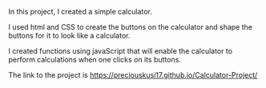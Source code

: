 In this project, I created a simple calculator.

I used html and CSS to create the buttons on the calculator and shape the buttons for it to look like a calculator.

I created functions using javaScript that will enable the calculator to perform calculations when one clicks on its buttons.

The link to the project is https://preciouskusi17.github.io/Calculator-Project/
